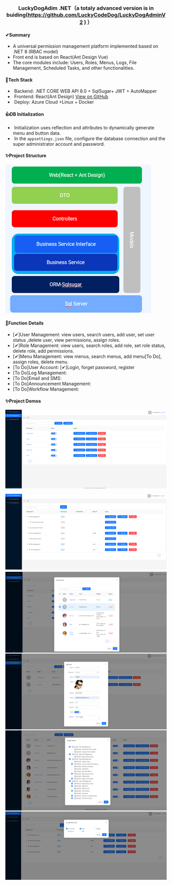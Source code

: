 ### <center>LuckyDogAdim .NET（a totaly advanced version is in buiding(https://github.com/LuckyCodeDog/LuckyDogAdminV2 ) ）</center>

#### ✔Summary

- A universal permission management platform implemented based on .NET 8 (RBAC model)
- Front end is based on React(Ant Design Vue)
- The core modules include: Users, Roles, Menus, Logs, File Management, Scheduled Tasks, and other functionalities.

#### 🎉Tech Stack 

- ​	Backend: .NET CORE WEB API  8.0 + SqlSugar+ JWT + AutoMapper
- ​	Frontend: React(Ant Design) [View on GitHub](https://github.com/LuckyCodeDog/LuckyDog.Admin_Web)
- ​	Deploy: Azure Cloud +Linux + Docker

#### 👍DB Initialization

- ​	Initialization uses reflection and attributes to dynamically generate menu and button data.
- ​	In the `appsettings.json` file, configure the database connection and the super administrator account and password.

#### ✨Project Structure

![ad7ed970f1abbc891215623ea2e3dc3](https://raw.githubusercontent.com/LuckyCodeDog/LuckyDog.Admin_Web/main/DemoPics/ad7ed970f1abbc891215623ea2e3dc3.png?token=GHSAT0AAAAAACOJJCCEUXKWOHTV5CFUTEE4ZQLRRKA)

#### 👀Function Details



- [✔]User Management: view users, search users, add user, set user status ,delete user, view  permissions, assign roles.
- [✔]Role Management: view users,  search roles, add role, set role status, delete role, add permissions.
- [✔]Menu Management: view menus, search menus, add menu[To Do], assign roles, delete menu.
- [To Do]User Account: [✔]Login, forget password, register
- [To Do]Log Management:
- [To Do]Email and SMS:  
- [To Do]Announcement Management: 
- [To Do]Workflow Management:

#### ✨Project Demos



![551fa17345465fcb8c022d456140cc2](https://raw.githubusercontent.com/LuckyCodeDog/LuckyDog.Admin_Web/main/DemoPics/551fa17345465fcb8c022d456140cc2.png?token=GHSAT0AAAAAACOJJCCFKNO3BW2O2YZIKCUQZQLRSOQ)

![5986cb2f726b4fbf04174d93d4847f3](https://raw.githubusercontent.com/LuckyCodeDog/LuckyDog.Admin_Web/main/DemoPics/5986cb2f726b4fbf04174d93d4847f3.png?token=GHSAT0AAAAAACOJJCCEGBCP6NIWAGMWRMUWZQLRSZA)
![5986cb2f726b4fbf04174d93d4847f3](https://raw.githubusercontent.com/LuckyCodeDog/LuckyDog.Admin_Web/main/DemoPics/d9df2039fe0f30a47790298838acf76.png?token=GHSAT0AAAAAACOJJCCE6ZCDQVM6AQA2DW5UZQLRXGA)
![d9df2039fe0f30a47790298838acf76](https://github.com/LuckyCodeDog/LuckyDog.Admin_Web/blob/main/DemoPics/9954148230bf5a5d9045155317920ef.png)
![a69aebf29de0f03943dc7636e5e3edd](https://github.com/LuckyCodeDog/LuckyDog.Admin_Web/blob/main/DemoPics/a69aebf29de0f03943dc7636e5e3edd.png)
![9954148230bf5a5d9045155317920ef](https://raw.githubusercontent.com/LuckyCodeDog/LuckyDog.Admin_Web/main/DemoPics/d7d2972be5789a19fa193e55126ec17.png?token=GHSAT0AAAAAACOJJCCESI2XHD5VYSZNKI2OZQLRYPA)
